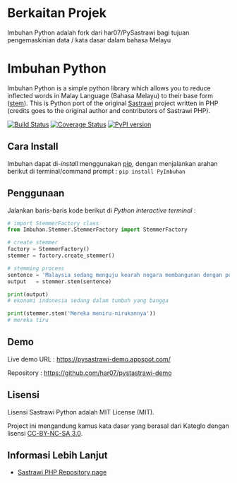 Berkaitan Projek
===============
Imbuhan Python adalah fork dari har07/PySastrawi bagi tujuan pengemaskinian data / kata dasar dalam bahasa Melayu

Imbuhan Python
===============

Imbuhan Python is a simple python library which allows you to reduce inflected words in Malay Language (Bahasa Melayu) to their base form ([stem](http://en.wikipedia.org/wiki/Stemming)).
This is Python port of the original [Sastrawi](https://github.com/sastrawi/sastrawi) project written in PHP (credits goes to the original author and contributors of Sastrawi PHP).


[![Build Status](https://travis-ci.org/har07/PySastrawi.svg?branch=master)](https://travis-ci.org/har07/PySastrawi)
[![Coverage Status](https://coveralls.io/repos/github/har07/PySastrawi/badge.svg?branch=master)](https://coveralls.io/github/har07/PySastrawi?branch=master)
[![PyPI version](https://badge.fury.io/py/PySastrawi.svg)](https://badge.fury.io/py/PySastrawi)

Cara Install
-------------

Imbuhan dapat di-*install* menggunakan [pip](https://docs.python.org/3.6/installing/index.html), dengan menjalankan arahan  berikut di terminal/command prompt : `pip install PyImbuhan`

Penggunaan
-----------

Jalankan baris-baris kode berikut di *Python interactive terminal* :

```python
# import StemmerFactory class
from Imbuhan.Stemmer.StemmerFactory import StemmerFactory

# create stemmer
factory = StemmerFactory()
stemmer = factory.create_stemmer()

# stemming process
sentence = 'Malaysia sedang menguju kearah negara membangunan dengan pertumbuhan yang membanggakan'
output   = stemmer.stem(sentence)

print(output)
# ekonomi indonesia sedang dalam tumbuh yang bangga

print(stemmer.stem('Mereka meniru-nirukannya'))
# mereka tiru
```

Demo
--------

Live demo URL : https://pysastrawi-demo.appspot.com/

Repository : https://github.com/har07/pystastrawi-demo

Lisensi
--------

Lisensi Sastrawi Python adalah MIT License (MIT).

Project ini mengandung kamus kata dasar yang berasal dari Kateglo dengan lisensi [CC-BY-NC-SA 3.0](http://creativecommons.org/licenses/by-nc-sa/3.0/).

Informasi Lebih Lanjut
----------------------

- [Sastrawi PHP Repository page](https://github.com/sastrawi/sastrawi)

